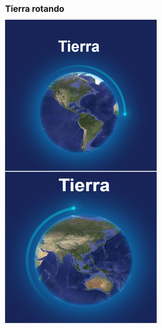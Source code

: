 <h1> Tierra rotando</h1>


<div>
<img src="word1.png" alt="conejitos" width="500" height="500" />
<img src="word2.png" alt="conejitos" width="500" height="500"/>
</div>
